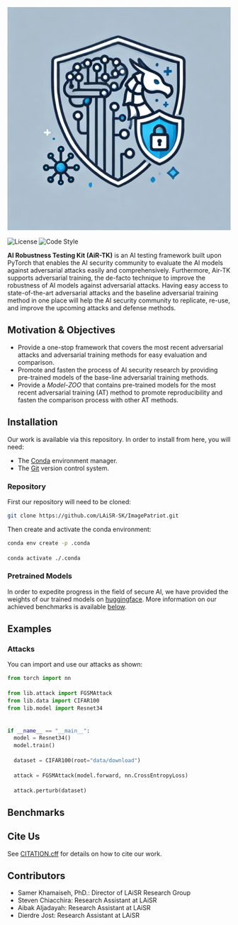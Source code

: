 <!-- Logo needs to be touched up; add our name-->
![Logo](asset/repo/image/Logo.webp)
<!--The badges will not work until our repo is public-->
<!-- We should add badges for Huggingface, PyPI, and Conda -->
![License](https://img.shields.io/github/license/LAiSR-SK/ImagePatriot) ![Code Style](https://img.shields.io/badge/code_style-Ruff-orange)

**AI Robustness Testing Kit (AiR-TK)** is an AI testing framework built upon PyTorch that enables the AI security community to evaluate the AI models against adversarial attacks easily and comprehensively. Furthermore, Air-TK supports adversarial training, the de-facto technique to improve the robustness of AI models against adversarial attacks. Having easy access to state-of-the-art adversarial attacks and the baseline adversarial training method in one place will help the AI security community to replicate, re-use, and improve the upcoming attacks and defense methods.   

## Motivation & Objectives
- Provide a one-stop framework that covers the most recent adversarial attacks and adversarial training methods for easy evaluation and comparison.  
- Promote and fasten the process of AI security research by providing pre-trained models of the base-line adversarial training methods.
- Provide a _Model-ZOO_ that contains pre-trained models for the most recent adversarial training (AT) method to promote reproducibility and fasten the comparison process with other AT methods.

## Installation
<!-- We will want a PyPI or conda package in the future; this is a very temporary solution -->
Our work is available via this repository. In order to install from here, you will need:
- The [Conda](https://www.anaconda.com/) environment manager.
- The [Git](https://www.git-scm.com/) version control system.

### Repository
First our repository will need to be cloned:
```bash
git clone https://github.com/LAiSR-SK/ImagePatriot.git
```

<!-- Do we want to provide a Linux environment?-->
Then create and activate the conda environment:
```bash
conda env create -p .conda

conda activate ./.conda
```

### Pretrained Models
<!-- We need to add our huggingface models -->
In order to expedite progress in the field of secure AI, we have provided the weights of our trained models on [huggingface](). More information on our achieved benchmarks is available [below](#benchmarks).

## Examples
<!-- we should finalize the interface before we keep these. The current one needs to be redone -->
### Attacks
You can import and use our attacks as shown:
```python
from torch import nn

from lib.attack import FGSMAttack
from lib.data import CIFAR100
from lib.model import Resnet34


if __name__ == "__main__":
  model = Resnet34()
  model.train()

  dataset = CIFAR100(root="data/download")

  attack = FGSMAttack(model.forward, nn.CrossEntropyLoss)

  attack.perturb(dataset)
```

<!-- We should add sections for defenses, models, etc. -->

## Benchmarks
<!-- What tables do we use? Original tables?-->


## Cite Us
See [CITATION.cff](CITATION.cff) for details on how to cite our work.

## Contributors
- Samer Khamaiseh, PhD.: Director of LAiSR Research Group
- Steven Chiacchira: Research Assistant at LAiSR
- Aibak Aljadayah: Research Assistant at LAiSR
- Dierdre Jost: Research Assistant at LAiSR
